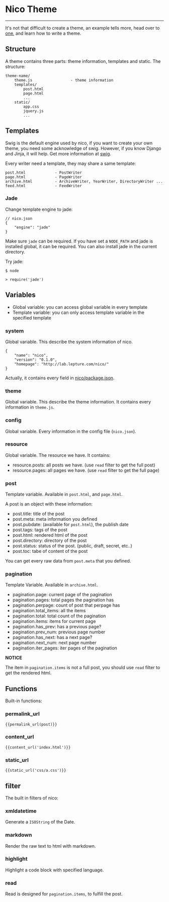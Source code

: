 # Nico Theme

------------

It's not that difficult to create a theme, an example tells more, head over to [one](https://github.com/lepture/nico-one), and learn how to write a theme.


## Structure

A theme contains three parts: theme information, templates and static. The structure:

```
theme-name/
    theme.js                 - theme information
    templates/
        post.html
        page.html
        ...
    static/
        app.css
        jquery.js
        ...
```


## Templates

Swig is the default engine used by nico, if you want to create your own theme, you need some acknowledge of swig. However, if you know Django and Jinja, it will help. Get more information at [swig](http://paularmstrong.github.com/swig/).

Every writer need a template, they may share a same template:

```
post.html             - PostWriter
page.html             - PageWriter
archive.html          - ArchiveWriter, YearWriter, DirectoryWriter ...
feed.html             - FeedWriter
```

### Jade

Change template engine to jade:

```
// nico.json
{
    "engine": "jade"
}
```

Make sure `jade` can be required. If you have set a `NODE_PATH` and jade is installed global, it can be required. You can also install jade in the current directory.

Try jade:

```
$ node
```

```
> require('jade')
```

## Variables

- Global variable: you can access global variable in every template
- Template variable: you can only access template variable in the specified template


### system

Global variable. This describe the system information of nico.

```
{
    "name": "nico",
    "version": "0.1.0",
    "homepage": "http://lab.lepture.com/nico/"
}
```

Actually, it contains every field in [nico/package.json](https://github.com/lepture/nico/blob/master/package.json).

### theme

Global variable. This describe the theme information. It contains every information in `theme.js`.

### config

Global variable. Every information in the config file (`nico.json`).


### resource

Global variable. The resource we have. It contains:

- resource.posts: all posts we have. (use `read` filter to get the full post)
- resource.pages: all pages we have. (use `read` filter to get the full page)


### post

Template variable. Available in `post.html`, and `page.html`.

A post is an object with these information:

- post.title: title of the post
- post.meta: meta information you defined
- post.pubdate: (available for `post.html`), the publish date
- post.tags: tags of the post
- post.html: rendered html of the post
- post.directory: directory of the post
- post.status: status of the post. (public, draft, secret, etc..)
- post.toc: tabe of content of the post

You can get every raw data from `post.meta` that you defined.

### pagination

Template Variable. Available in `archive.html`.

- pagination.page: current page of the pagination
- pagination.pages: total pages the pagination has
- pagination.perpage: count of post that perpage has
- pagination.total_items: all the items
- pagination.total: total count of the pagination
- pagination.items: items for current page
- pagination.has_prev: has a previous page?
- pagination.prev_num: previous page number
- pagination.has_next: has a next page?
- pagination.next_num: next page number
- pagination.iter_pages: iter pages of the pagination


**NOTICE**

The item in `pagination.items` is not a full post, you should use `read` filter to get the rendered html.


## Functions


Built-in functions:

### permalink_url

`{{permalink_url(post)}}`

### content_url

`{{content_url('index.html')}}`

### static_url

`{{static_url('css/a.css')}}`


## filter

The built in filters of nico:

### xmldatetime

Generate a `ISOString` of the Date.

### markdown

Render the raw text to html with markdown.

### highlight

Highlight a code block with specified language.

### read

Read is designed for `pagination.items`, to fulfill the post.
